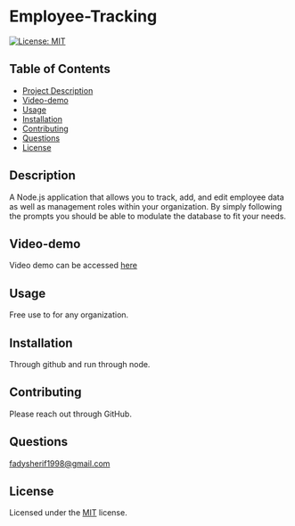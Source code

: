 # Employee-Tracking
[![License: MIT](https://img.shields.io/badge/License-MIT-yellow.svg)](https://opensource.org/licenses/MIT)
    
## Table of Contents
- [Project Description](#Description)
- [Video-demo](#Video-demo)
- [Usage](#Usage)
- [Installation](#Installation)
- [Contributing](#Contributing)
- [Questions](#Questions)
- [License](#License)

## Description
A Node.js application that allows you to track, add, and edit employee data as well as management roles within your organization. By simply following the prompts you should be able to modulate the database to fit your needs. 
## Video-demo
Video demo can be accessed [here](https://youtu.be/msogcfnhVTA)

## Usage
Free use to for any organization.

## Installation
Through github and run through node.

## Contributing
Please reach out through GitHub.

## Questions
fadysherif1998@gmail.com

## License
Licensed under the [MIT](https://choosealicense.com/licenses/mit/) license.